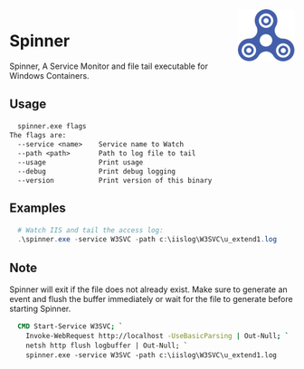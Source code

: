 <img align="right" src="spinner.png" alt="Spinner" />

# Spinner

Spinner, A Service Monitor and file tail executable for Windows Containers.

## Usage

```text
  spinner.exe flags
The flags are:
  --service <name>    Service name to Watch
  --path <path>       Path to log file to tail
  --usage             Print usage
  --debug             Print debug logging
  --version           Print version of this binary
```

## Examples

```powershell
  # Watch IIS and tail the access log:
  .\spinner.exe -service W3SVC -path c:\iislog\W3SVC\u_extend1.log
```

## Note

Spinner will exit if the file does not already exist. Make sure to generate an event
and flush the buffer immediately or wait for the file to generate before starting
Spinner.

```dockerfile
  CMD Start-Service W3SVC; `
    Invoke-WebRequest http://localhost -UseBasicParsing | Out-Null; `
    netsh http flush logbuffer | Out-Null; `
    spinner.exe -service W3SVC -path c:\iislog\W3SVC\u_extend1.log
```